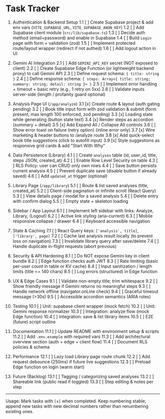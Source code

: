 # Task Tracker

1. Authentication & Backend Setup
   1.1 [ ] Create Supabase project & add env vars (`VITE_SUPABASE_URL`, `VITE_SUPABASE_ANON_KEY`)
   1.2 [ ] Add Supabase client module (`src/lib/supabase.ts`)
   1.3 [ ] Decide auth method (email+password) and enable in Supabase
   1.4 [ ] Build `Login` page with form + validation (zod)
   1.5 [ ] Implement protected route/layout wrapper (redirect if not authed)
   1.6 [ ] Add logout action in UI

2. Gemini AI Integration
   2.1 [ ] Add `GEMINI_API_KEY` secret (NOT exposed to client)
   2.2 [ ] Create Supabase Edge Function (or lightweight backend proxy) to call Gemini API
   2.3 [ ] Define request schema: `{ title: string }`
   2.4 [ ] Define response schema: `{ steps: Array<{ title: string; summary: string; detail: string }> }`
   2.5 [ ] Implement error handling + timeout + basic retry (e.g., 1 retry on 5xx)
   2.6 [ ] Validate inputs server-side (length / profanity guard optional)

3. Analysis Page UI (`/app/analyze`)
   3.1 [x] Create route & layout (auth gating pending)
   3.2 [ ] Book title input form with zod validation & submit (form present, max length 100 enforced, zod pending)
   3.3 [x] Loading state while generating (button state text)
   3.4 [x] Render steps as accordion (summary + detail)
   3.5 [x] Add Expand All / Collapse All controls
   3.6 [ ] Show error toast on failure (retry option) (inline error only)
   3.7 [x] Wire marketing & header buttons to /analyze route
   3.8 [x] Add quick-select book title suggestions (click to autofill input)
   3.9 [x] Style suggestions as responsive grid cards & add "Start With Why"

4. Data Persistence (Library)
   4.1 [ ] Create `analyses` table (id, user_id, title, steps JSON, created_at)
   4.2 [ ] Enable Row Level Security on table
   4.3 [ ] RLS Policy: user can CRUD only own rows
   4.4 [ ] Save button persists current analysis
   4.5 [ ] Prevent duplicate save (disable button if already saved)
   4.6 [ ] Add `updated_at` trigger (optional)

5. Library Page (`/app/library`)
   5.1 [ ] Route & list saved analyses (title, created_at)
   5.2 [ ] Client-side pagination or infinite scroll (React Query)
   5.3 [ ] View details page / modal for a saved analysis
   5.4 [ ] Delete entry with confirm dialog
   5.5 [ ] Empty state + skeleton loading

6. Sidebar / App Layout
   6.1 [ ] Implement left sidebar with links: Analyze, Library, (Logout)
   6.2 [ ] Active link styling (aria-current)
   6.3 [ ] Mobile responsive collapse / drawer
   6.4 [ ] Keyboard accessible navigation

7. State & Caching
   7.1 [ ] React Query keys: `['analysis', title]`, `['library', page]`
   7.2 [ ] Cache last analysis result locally (to prevent loss on navigation)
   7.3 [ ] Invalidate library query after save/delete
   7.4 [ ] Handle duplicate in-flight requests (abort previous)

8. Security & API Hardening
   8.1 [ ] Do NOT expose Gemini key in client bundle
   8.2 [ ] Edge function checks auth JWT
   8.3 [ ] Rate limiting (basic per-user count in table or KV cache)
   8.4 [ ] Input sanitization / length limits (title <= 140 chars)
   8.5 [ ] Log errors (structured) in Edge function

9. UX & Edge Cases
   9.1 [ ] Validate non-empty title; trim whitespace
   9.2 [ ] Show friendly message if Gemini returns no meaningful steps
   9.3 [ ] Handle network offline (navigator.onLine check)
   9.4 [ ] Graceful timeout message (>30s)
   9.5 [ ] Accessible accordion semantics (ARIA roles)

10. Testing
    10.1 [ ] Unit: supabase client wrapper (mock fetch)
    10.2 [ ] Unit: Gemini response normalizer
    10.3 [ ] Integration: analyze flow (mock Edge function)
    10.4 [ ] Integration: save & list library items
    10.5 [ ] E2E (future) script outline

11. Documentation
    11.1 [ ] Update README with environment setup & scripts
    11.2 [ ] Add `.env.example` with required vars
    11.3 [ ] Add architectural overview section (auth + edge + client flow)
    11.4 [ ] Document RLS policies & schema

12. Performance
    12.1 [ ] Lazy load Library page route chunk
    12.2 [ ] Add request debounce (250ms) if future live suggestions
    12.3 [ ] Preload Edge function on login (warm start)

13. Future (Backlog)
    13.1 [ ] Tagging / categorizing saved analyses
    13.2 [ ] Shareable link (public read if toggled)
    13.3 [ ] Step editing & notes per step

---

Usage: Mark tasks with `[x]` when completed. Keep numbering stable; append new tasks with new decimal numbers rather than renumbering existing ones.

